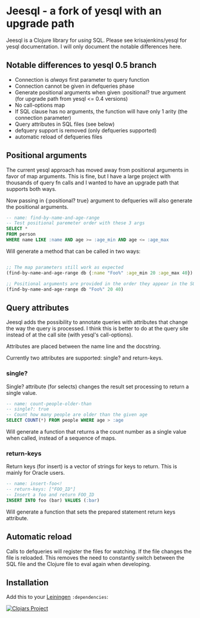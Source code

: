 # Jeesql - a fork of yesql with an upgrade path

Jeesql is a Clojure library for _using_ SQL. Please see krisajenkins/yesql for yesql documentation.
I will only document the notable differences here.

## Notable differences to yesql 0.5 branch

* Connection is *always* first parameter to query function
* Connection cannot be given in defqueries phase
* Generate positional arguments when given :positional? true argument (for upgrade path from yesql <= 0.4 versions)
* No call-options map
* If SQL clause has no arguments, the function will have only 1 arity (the connection parameter)
* Query attributes in SQL files (see below)
* defquery support is removed (only defqueries supported)
* automatic reload of defqueries files

## Positional arguments

The current yesql approach has moved away from positional arguments in favor of map arguments.
This is fine, but I have a large project with thousands of query fn calls and I wanted
to have an upgrade path that supports both ways.

Now passing in {:positional? true} argument to defqueries will also generate the
positional arguments.

```SQL
-- name: find-by-name-and-age-range
-- Test positional paremeter order with these 3 args
SELECT *
FROM person
WHERE name LIKE :name AND age >= :age_min AND age <= :age_max
```

Will generate a method that can be called in two ways:

```clojure

;; The map parameters still work as expected
(find-by-name-and-age-range db {:name "Foo%" :age_min 20 :age_max 40})

;; Positional arguments are provided in the order they appear in the SQL
(find-by-name-and-age-range db "Foo%" 20 40)
```

## Query attributes

Jeesql adds the possibility to annotate queries with attributes that change the
way the query is processed. I think this is better to do at the query site instead
of at the call site (with yesql's call-options).

Attributes are placed between the name line and the docstring.

Currently two attributes are supported: single? and return-keys.


### single?

Single? attribute (for selects) changes the result set processing to return a
single value.

```SQL
-- name: count-people-older-than
-- single?: true
-- Count how many people are older than the given age
SELECT COUNT(*) FROM people WHERE age > :age
```

Will generate a function that returns a the count number as a single value when
called, instead of a sequence of maps.

### return-keys

Return keys (for insert) is a vector of strings for keys to return.
This is mainly for Oracle users.

```SQL
-- name: insert-foo<!
-- return-keys: ["FOO_ID"]
-- Insert a foo and return FOO_ID
INSERT INTO foo (bar) VALUES (:bar)
```

Will generate a function that sets the prepared statement return keys
attribute.

## Automatic reload

Calls to defqueries will register the files for watching. If the file changes the
file is reloaded. This removes the need to constantly switch between the SQL file
and the Clojure file to eval again when developing.

## Installation

Add this to your [Leiningen](https://github.com/technomancy/leiningen) `:dependencies`:


[![Clojars Project](http://clojars.org/webjure/jeesql/latest-version.svg)](http://clojars.org/webjure/jeesql)
